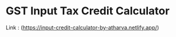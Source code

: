 # GST Input Tax Credit Calculator

Link : (https://input-credit-calculator-by-atharva.netlify.app/)
